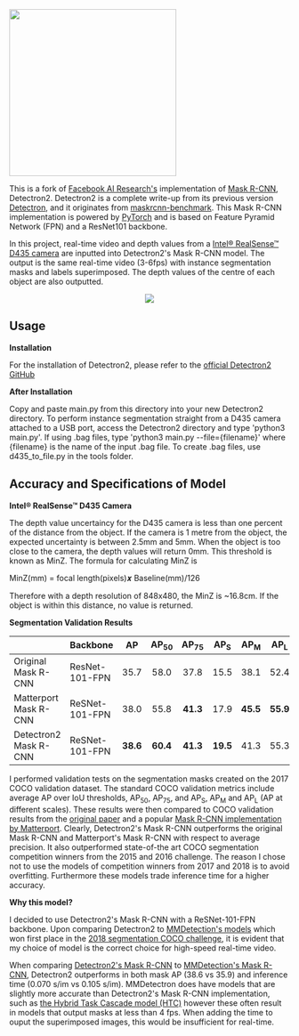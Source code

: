 <img src=".github/Detectron2-Logo-Horz.svg" width="300" >

This is a fork of [Facebook AI Research's](https://github.com/facebookresearch) implementation of [Mask R-CNN](https://arxiv.org/abs/1703.06870), Detectron2. Detectron2 is a complete write-up from its previous version
[Detectron](https://github.com/facebookresearch/Detectron/),
and it originates from [maskrcnn-benchmark](https://github.com/facebookresearch/maskrcnn-benchmark/). This Mask R-CNN implementation is powered by [PyTorch](https://pytorch.org) and is based on Feature Pyramid Network (FPN) and a ResNet101 backbone.

In this project, real-time video and depth values from a [Intel® RealSense™ D435 camera](https://www.intelrealsense.com/depth-camera-d435/) are inputted into Detectron2's Mask R-CNN model. The output is the same real-time video (3-6fps) with instance segmentation masks and labels superimposed. The depth values of the centre of each object are also outputted. 

<div align="center">
  <img src="https://user-images.githubusercontent.com/1381301/66535560-d3422200-eace-11e9-9123-5535d469db19.png"/>
</div>

## Usage

**Installation**

For the installation of Detectron2, please refer to the [official Detectron2 GitHub](https://github.com/facebookresearch/detectron2)

**After Installation**

Copy and paste main.py from this directory into your new Detectron2 directory. To perform instance segmentation straight from a D435 camera attached to a USB port, access the Detectron2 directory and type 'python3 main.py'. If using .bag files, type 'python3 main.py --file={filename}' where {filename} is the name of the input .bag file. To create .bag files, use d435_to_file.py in the tools folder.

## Accuracy and Specifications of Model

**Intel® RealSense™ D435 Camera**

The depth value uncertaincy for the D435 camera is less than one percent of the distance from the object. If the camera is 1 metre from the object, the expected uncertainty is between 2.5mm and 5mm.
When the object is too close to the camera, the depth values will return 0mm. This threshold is known as MinZ. The formula for calculating MinZ is

MinZ(mm) = focal length(pixels)𝒙 Baseline(mm)/126

Therefore with a depth resolution of 848x480, the MinZ is ~16.8cm. If the object is within this distance, no value is returned.

**Segmentation Validation Results**

|  | Backbone | AP | AP<sub>50</sub> | AP<sub>75</sub> | AP<sub>S</sub> | AP<sub>M</sub> | AP<sub>L</sub> |
| :--- | :--- | :---: | :---: | :---: |  :---:  | :---: | :---: |
| Original Mask R-CNN   | ResNet-101-FPN  | 35.7 | 58.0 | 37.8 | 15.5 | 38.1 | 52.4 |
| Matterport Mask R-CNN | ReSNet-101-FPN | 38.0 | 55.8 | <b>41.3</b> | 17.9 | <b>45.5</b> | <b>55.9</b> |
| Detectron2 Mask R-CNN | ReSNet-101-FPN | <b>38.6</b> | <b>60.4</b> | <b>41.3</b> | <b>19.5</b> | 41.3 | 55.3 |

I performed validation tests on the segmentation masks created on the 2017 COCO validation dataset. The standard COCO validation metrics include average AP over IoU thresholds, AP<sub>50</sub>, AP<sub>75</sub>, and AP<sub>S</sub>, AP<sub>M</sub> and AP<sub>L</sub> (AP at different scales). These results were then compared to COCO validation results from the [original paper](https://arxiv.org/abs/1703.06870) and a popular [Mask R-CNN implementation by Matterport](https://github.com/matterport/Mask_RCNN). Clearly, Detectron2's Mask R-CNN outperforms the original Mask R-CNN and Matterport's Mask R-CNN with respect to average precision. It also outperformed state-of-the art COCO segmentation competition winners from the 2015 and 2016 challenge. The reason I chose not to use the models of competition winners from 2017 and 2018 is to avoid overfitting. Furthermore these models trade inference time for a higher accuracy.

**Why this model?**

I decided to use Detectron2's Mask R-CNN with a ReSNet-101-FPN backbone. Upon comparing Detectron2 to [MMDetection's models](https://github.com/open-mmlab/mmdetection/blob/master/docs/MODEL_ZOO.md) which won first place in the [2018 segmentation COCO challenge](http://cocodataset.org/#detection-leaderboard), it is evident that my choice of model is the correct choice for high-speed real-time video. 

When comparing [Detectron2's Mask R-CNN](https://github.com/facebookresearch/detectron2/blob/master/MODEL_ZOO.md#coco-instance-segmentation-baselines-with-mask-r-cnn) to [MMDetection's Mask R-CNN](https://github.com/open-mmlab/mmdetection/blob/master/docs/MODEL_ZOO.md#mask-r-cnn), Detectron2 outperforms in both mask AP (38.6 vs 35.9) and inference time (0.070 s/im vs 0.105 s/im). MMDetectron does have models that are slightly more accurate than Detectron2's Mask R-CNN implementation, such as [the Hybrid Task Cascade model (HTC)](https://github.com/open-mmlab/mmdetection/blob/master/docs/MODEL_ZOO.md#hybrid-task-cascade-htc) however these often result in models that output masks at less than 4 fps. When adding the time to ouput the superimposed images, this would be insufficient for real-time.
